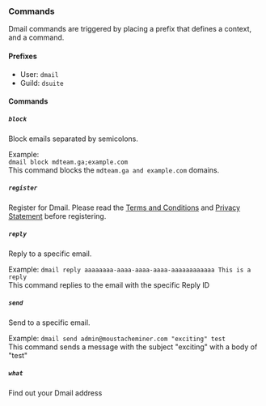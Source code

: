 ### Commands

Dmail commands are triggered by placing a prefix that defines a context, and a command.

#### Prefixes

- User: `dmail`
- Guild: `dsuite`

#### Commands

##### `block`
Block emails separated by semicolons.

Example:  
`dmail block mdteam.ga;example.com`  
This command blocks the `mdteam.ga and example.com` domains.

##### `register`
Register for Dmail. Please read the [Terms and Conditions](/docs/terms) and [Privacy Statement](/docs/privacy) before registering.

##### `reply`
Reply to a specific email.

Example:
`dmail reply aaaaaaaa-aaaa-aaaa-aaaa-aaaaaaaaaaaa This is a reply`  
This command replies to the email with the specific Reply ID

##### `send`
Send to a specific email.

Example:
`dmail send admin@moustacheminer.com "exciting" test`  
This command sends a message with the subject "exciting" with a body of "test"

##### `what`
Find out your Dmail address
